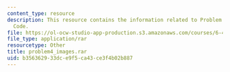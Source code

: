 ```yaml
---
content_type: resource
description: This resource contains the information related to Problem 3 Solution
  Code.
file: https://ol-ocw-studio-app-production.s3.amazonaws.com/courses/6-438-algorithms-for-inference-fall-2014/b356362933dce9f5ca43ce3f4b02b887_problem4_images.rar
file_type: application/rar
resourcetype: Other
title: problem4_images.rar
uid: b3563629-33dc-e9f5-ca43-ce3f4b02b887
---
```

